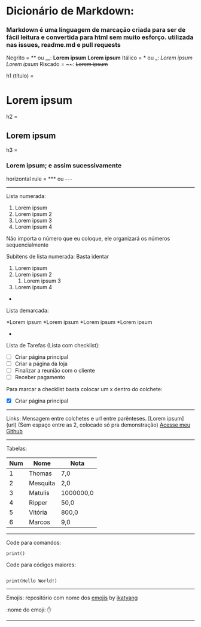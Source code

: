 # Dicionário de Markdown: 
### Markdown é uma linguagem de marcação criada para ser de fácil leitura e convertida para html sem muito esforço. utilizada nas issues, readme.md e pull requests

Negrito = ** ou __: **Lorem ipsum** __Lorem ipsum__
Itálico = * ou _: *Lorem ipsum* _Lorem ipsum_
Riscado = ~~: ~~Lorem ipsum~~

h1 (título) = 
# Lorem ipsum
h2 = 
## Lorem ipsum
h3 =
 ### Lorem ipsum; e assim sucessivamente
horizontal rule = *** ou ---
***

Lista numerada:

1. Lorem ipsum
1. Lorem ipsum 2
1. Lorem ipsum 3
1. Lorem ipsum 4

Não importa o número que eu coloque, ele organizará os números sequencialmente

Subitens de lista numerada: Basta identar


1. Lorem ipsum
1. Lorem ipsum 2
	1. Lorem ipsum 3
1. Lorem ipsum 4


-

Lista demarcada:

*Lorem ipsum
*Lorem ipsum
	*Lorem ipsum
*Lorem ipsum

-

Lista de Tarefas (Lista com checklist):

- [ ] Criar página principal
- [ ] Criar a página da loja
- [ ] Finalizar a reunião com o cliente
- [ ] Receber pagamento

Para marcar a checklist basta colocar um x dentro do colchete:
- [x] Criar página principal

--------- 

Links: Mensagem entre colchetes e url entre parênteses.
[Lorem ipsum] (url) (Sem espaço entre as 2, colocado só pra demonstração)
[Acesse meu Github](github.com/ThProgrammer)

---------

Tabelas:

Num | Nome | Nota
---|---|---
1| Thomas | 7,0
2| Mesquita | 2,0
3| Matulis | 1000000,0
4| Ripper | 50,0
5| Vitória | 800,0
6| Marcos | 9,0

---------

Code para comandos:

`print()`

Code para códigos maiores:

```

print(Hello World!)

```

---------

Emojis: repositório com nome dos [emojis](https://github.com/ikatyang/emoji-cheat-sheet/blob/master/README.md) by [ikatyang](github.com/ikatyang)

:nome do emoji:
:hand:

--------